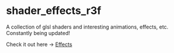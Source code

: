 # shader_effects_r3f
A collection of glsl shaders and interesting animations, effects, etc.<br />
Constantly being updated!

Check it out here -> [Effects](https://drt-software.com/Demos/Effects/effects.html)
